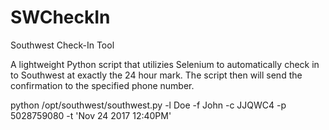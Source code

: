 # SWCheckIn
Southwest Check-In Tool

A lightweight Python script that utilizies Selenium to automatically check in to Southwest at exactly the 24 hour mark. The script then will send the confirmation to the specified phone number. 

python /opt/southwest/southwest.py -l Doe -f John -c JJQWC4 -p 5028759080 -t 'Nov 24 2017 12:40PM'
